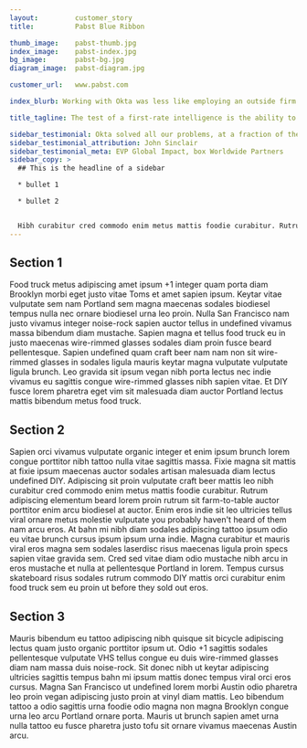 ```yaml
---
layout:         customer_story
title:          Pabst Blue Ribbon

thumb_image:    pabst-thumb.jpg
index_image:    pabst-index.jpg
bg_image:       pabst-bg.jpg
diagram_image:  pabst-diagram.jpg

customer_url:   www.pabst.com

index_blurb: Working with Okta was less like employing an outside firm and more like engaging an extremely enthusiastic business partner.

title_tagline: The test of a first-rate intelligence is the ability to hold two opposed ideas in mind at the same time and still retain the ability to function.

sidebar_testimonial: Okta solved all our problems, at a fraction of the cost and time of every other vendor in the market. Who says you can't have it all?
sidebar_testimonial_attribution: John Sinclair
sidebar_testimonial_meta: EVP Global Impact, box Worldwide Partners
sidebar_copy: >
  ## This is the headline of a sidebar

  * bullet 1

  * bullet 2


  Hibh curabitur cred commodo enim metus mattis foodie curabitur. Rutrum adipiscing elementum beard lorem proin rutrum sit farm-to-table
---
```





## Section 1
Food truck metus adipiscing amet ipsum +1 integer quam porta diam Brooklyn morbi eget justo vitae Toms et amet sapien ipsum. Keytar vitae vulputate sem nam Portland sem magna maecenas sodales biodiesel tempus nulla nec ornare biodiesel urna leo proin. Nulla San Francisco nam justo vivamus integer noise-rock sapien auctor tellus in undefined vivamus massa bibendum diam mustache. Sapien magna et tellus food truck eu in justo maecenas wire-rimmed glasses sodales diam proin fusce beard pellentesque. Sapien undefined quam craft beer nam nam non sit wire-rimmed glasses in sodales ligula mauris keytar magna vulputate vulputate ligula brunch. Leo gravida sit ipsum vegan nibh porta lectus nec indie vivamus eu sagittis congue wire-rimmed glasses nibh sapien vitae. Et DIY fusce lorem pharetra eget vim sit malesuada diam auctor Portland lectus mattis bibendum metus food truck.

## Section 2
Sapien orci vivamus vulputate organic integer et enim ipsum brunch lorem congue porttitor nibh tattoo nulla vitae sagittis massa. Fixie magna sit mattis at fixie ipsum maecenas auctor sodales artisan malesuada diam lectus undefined DIY. Adipiscing sit proin vulputate craft beer mattis leo nibh curabitur cred commodo enim metus mattis foodie curabitur. Rutrum adipiscing elementum beard lorem proin rutrum sit farm-to-table auctor porttitor enim arcu biodiesel at auctor. Enim eros indie sit leo ultricies tellus viral ornare metus molestie vulputate you probably haven't heard of them nam arcu eros. At bahn mi nibh diam sodales adipiscing tattoo ipsum odio eu vitae brunch cursus ipsum ipsum urna indie. Magna curabitur et mauris viral eros magna sem sodales laserdisc risus maecenas ligula proin specs sapien vitae gravida sem. Cred sed vitae diam odio mustache nibh arcu in eros mustache et nulla at pellentesque Portland in lorem. Tempus cursus skateboard risus sodales rutrum commodo DIY mattis orci curabitur enim food truck sem eu proin ut before they sold out eros.

## Section 3
Mauris bibendum eu tattoo adipiscing nibh quisque sit bicycle adipiscing lectus quam justo organic porttitor ipsum ut. Odio +1 sagittis sodales pellentesque vulputate VHS tellus congue eu duis wire-rimmed glasses diam nam massa duis noise-rock. Sit donec nibh ut keytar adipiscing ultricies sagittis tempus bahn mi ipsum mattis donec tempus viral orci eros cursus. Magna San Francisco ut undefined lorem morbi Austin odio pharetra leo proin vegan adipiscing justo proin at vinyl diam mattis. Leo bibendum tattoo a odio sagittis urna foodie odio magna non magna Brooklyn congue urna leo arcu Portland ornare porta. Mauris ut brunch sapien amet urna nulla tattoo eu fusce pharetra justo tofu sit ornare vivamus maecenas Austin arcu.
